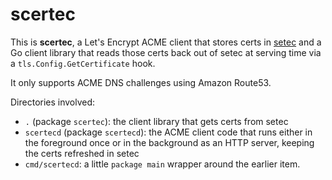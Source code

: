 # scertec

This is **scertec**, a Let's Encrypt ACME client that stores certs in [setec](https://github.com/tailscale/setec/) and a Go client library that reads those certs back out of setec at serving time via a `tls.Config.GetCertificate` hook.

It only supports ACME DNS challenges using Amazon Route53.

Directories involved:

 * `.` (package `scertec`): the client library that gets certs from setec
 * `scertecd` (package `scertecd`): the ACME client code that runs either in the foreground once or in the background as an HTTP server, keeping the certs refreshed in setec
 * `cmd/scertecd`: a little `package main` wrapper around the earlier item.
